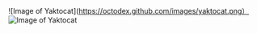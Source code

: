 ![Image of Yaktocat](https://octodex.github.com/images/yaktocat.png）
![Image of Yaktocat](https://octodex.github.com/images/yaktocat.png)
